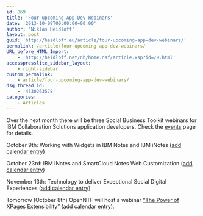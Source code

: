 ```yaml
---
id: 869
title: 'Four upcoming App Dev Webinars'
date: '2013-10-08T00:00:00+00:00'
author: 'Niklas Heidloff'
layout: post
guid: 'http://heidloff.eu/article/four-upcoming-app-dev-webinars/'
permalink: /article/four-upcoming-app-dev-webinars/
URL_before_HTML_Import:
    - 'http://heidloff.net/nh/home.nsf/article.xsp?id=/9.html'
accesspresslite_sidebar_layout:
    - right-sidebar
custom_permalink:
    - article/four-upcoming-app-dev-webinars/
dsq_thread_id:
    - '4330263578'
categories:
    - Articles
---
```


 Over the next month there will be three Social Business Toolkit webinars for IBM Collaboration Solutions application developers. Check the [events](https://www.ibmdw.net/social/events/) page for details.

 October 9th: Working with Widgets in IBM Notes and IBM iNotes ([add calendar entry](http://heidloff.net/nh/home.nsf/dx/SBTWebinar131009.ics/$file/SBTWebinar131009.ics))

 October 23rd: IBM iNotes and SmartCloud Notes Web Customization ([add calendar entry](http://heidloff.net/nh/home.nsf/dx/SBTWebinar131023.ics/$file/SBTWebinar131023.ics))

 November 13th: Technology to deliver Exceptional Social Digital Experiences ([add calendar entry](http://heidloff.net/nh/home.nsf/dx/SBTWebinar131113.ics/$file/SBTWebinar131113.ics))

 Tomorrow (October 8th) OpenNTF will host a webinar [“The Power of XPages Extensibility”](http://www.openntf.org/blogs/openntf.nsf/d6plinks/NHEF-9BVBB8) ([add calendar entry](http://www.openntf.org/blogs/openntf.nsf/Images/NHEF-9BVB3C/$File/OpenNTFWebinar131008.ics)).
